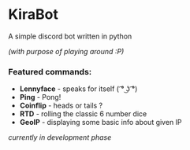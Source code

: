 # KiraBot
A simple discord bot written in python

<p><i>(with purpose of playing around :P) </i></p>

<h3>Featured commands: </h3>
<ul>
    <li><b>Lennyface</b> - speaks for itself ( ͡° ͜ʖ ͡°)</li>
    <li><b>Ping</b> - Pong!</li>
    <li><b>Coinflip</b> - heads or tails ?</li>
    <li><b>RTD</b> - rolling the classic 6 number dice</li>
    <li><b>GeoIP</b> - displaying some basic info about given IP</li>
</ul>

<i>currently in development phase</i>